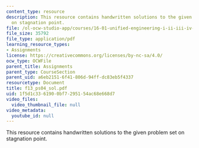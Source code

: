 ```yaml
---
content_type: resource
description: This resource contains handwritten solutions to the given problem set
  on stagnation point.
file: /ol-ocw-studio-app/courses/16-01-unified-engineering-i-ii-iii-iv-fall-2005-spring-2006/1f5d1c3361900bf7295154ac68e668d7_f13_ps04_sol.pdf
file_size: 35792
file_type: application/pdf
learning_resource_types:
- Assignments
license: https://creativecommons.org/licenses/by-nc-sa/4.0/
ocw_type: OCWFile
parent_title: Assignments
parent_type: CourseSection
parent_uid: a6eb2151-6f41-806d-94ff-dc83eb5f4337
resourcetype: Document
title: f13_ps04_sol.pdf
uid: 1f5d1c33-6190-0bf7-2951-54ac68e668d7
video_files:
  video_thumbnail_file: null
video_metadata:
  youtube_id: null
---
```

This resource contains handwritten solutions to the given problem set on stagnation point.